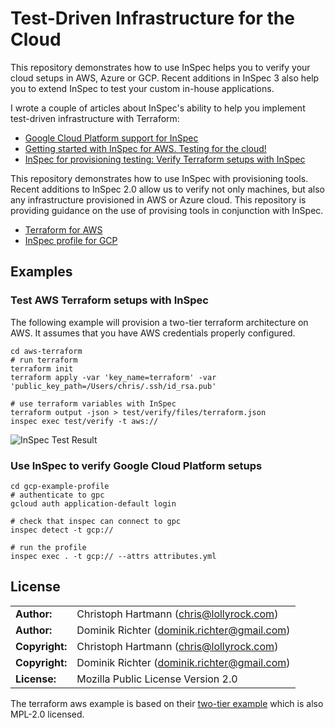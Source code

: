 # Test-Driven Infrastructure for the Cloud

This repository demonstrates how to use InSpec helps you to verify your cloud setups in AWS, Azure or GCP. Recent additions in InSpec 3 also help you to extend InSpec to test your custom in-house applications.

I wrote a couple of articles about InSpec's ability to help you implement test-driven infrastructure with Terraform:

- [Google Cloud Platform support for InSpec](https://lollyrock.com/articles/inspec-cloud-gcp-setup/)
- [Getting started with InSpec for AWS. Testing for the cloud!](https://lollyrock.com/articles/inspec-cloud-aws-setup/)
- [InSpec for provisioning testing: Verify Terraform setups with InSpec](http://lollyrock.com/articles/inspec-terraform/)


This repository demonstrates how to use InSpec with provisioning tools. Recent additions to InSpec 2.0 allow us to verify not only machines, but also any infrastructure provisioned in AWS or Azure cloud. This repository is providing guidance on the use of provising tools in conjunction with InSpec.

- [Terraform for AWS](aws-terraform/README.md)
- [InSpec profile for GCP](gcp-example-profile/README.md)

## Examples


### Test AWS Terraform setups with InSpec

The following example will provision a two-tier terraform architecture on AWS. It assumes that you have AWS credentials properly configured.

```
cd aws-terraform
# run terraform
terraform init
terraform apply -var 'key_name=terraform' -var 'public_key_path=/Users/chris/.ssh/id_rsa.pub'

# use terraform variables with InSpec
terraform output -json > test/verify/files/terraform.json
inspec exec test/verify -t aws://
```

![InSpec Test Result](https://github.com/chris-rock/inspec-verify-provision/raw/master/docs/terraform_inspec.png "InSpec Test Result")


### Use InSpec to verify Google Cloud Platform setups


```
cd gcp-example-profile
# authenticate to gpc
gcloud auth application-default login

# check that inspec can connect to gpc
inspec detect -t gcp://

# run the profile
inspec exec . -t gcp:// --attrs attributes.yml
```

## License

|  |  |
| ------ | --- |
| **Author:** | Christoph Hartmann (<chris@lollyrock.com>) |
| **Author:** | Dominik Richter (<dominik.richter@gmail.com>) |
| **Copyright:** | Christoph Hartmann (<chris@lollyrock.com>) |
| **Copyright:** | Dominik Richter (<dominik.richter@gmail.com>) |
| **License:** | Mozilla Public License Version 2.0 |

The terraform aws example is based on their [two-tier example](https://github.com/terraform-providers/terraform-provider-aws/tree/master/examples/two-tier) which is also MPL-2.0 licensed.

